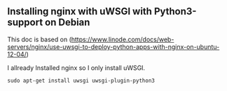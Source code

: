 ## Installing nginx with uWSGI with Python3-support on Debian

This doc is based on
(https://www.linode.com/docs/web-servers/nginx/use-uwsgi-to-deploy-python-apps-with-nginx-on-ubuntu-12-04/)

I allready Installed nginx
so I only install uWSGI.

```
sudo apt-get install uwsgi uwsgi-plugin-python3
```

